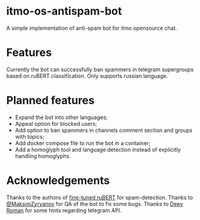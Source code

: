 # itmo-os-antispam-bot
A simple implementation of anti-spam bot for itmo opensource chat.

# Features

Currently the bot can successfully ban spammers in telegram supergroups based on ruBERT classification. Only supports russian language. 

# Planned features
- Expand the bot into other languages;
- Appeal option for blocked users;
- Add option to ban spammers in channels comment section and groups with topics;
- Add docker compose file to run the bot in a container;
- Add a homoglyph tool and language detection instead of explicitly handling homoglyphs.

# Acknowledgements
Thanks to the authors of [fine-tuned ruBERT](https://huggingface.co/NeuroSpaceX/ruSpamNS_V1) for spam-detection.
Thanks to [@MaksimZyryanov](https://github.com/MaksimZyryanov) for QA of the bot to fix some bugs.
Thanks to [Deev Roman](https://github.com/deevroman) for some hints regarding telegram API.

